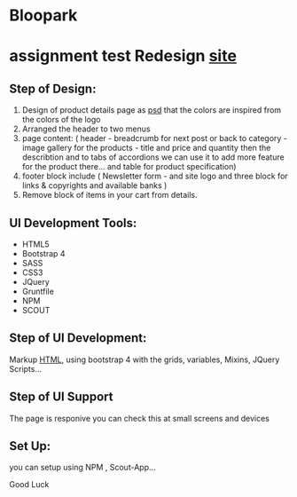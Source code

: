 # Bloopark
assignment test Redesign [site](https://www.celticgold.eu/en/gold-bar-50g-valcambi-esg-combibar.html?___from_store=b_de)
===============

Step of Design:
-------

1. Design of product details page as [psd](https://github.com/azakii/bloopark/tree/master/Design%20Mockup) that the colors are inspired from the colors of the logo
1. Arranged the header to two menus
1. page content: ( header - breadcrumb for next post or back to category - image gallery for the products - title and price and quantity then the describtion and to tabs of accordions we can use it to add more feature for the product there... and table for product specification)
1. footer block include ( Newsletter form - and site logo and three block for links & copyrights and available banks )
1. Remove block of items in your cart from details.


UI Development Tools:
-------

*  HTML5
*  Bootstrap 4
*  SASS
*  CSS3
*  JQuery
*  Gruntfile
*  NPM
*  SCOUT


Step of UI Development:
-------

Markup [HTML](https://github.com/azakii/bloopark/tree/master/Html), using bootstrap 4 with the grids, variables, Mixins, JQuery Scripts...


Step of UI Support
-------

The page is responive you can check this at small screens and devices 

Set Up:
-------

you can setup using NPM , Scout-App...

Good Luck 

